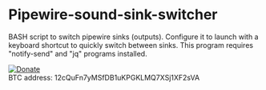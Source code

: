 # Pipewire-sound-sink-switcher
BASH script to switch pipewire sinks (outputs). Configure it to launch with a keyboard shortcut to quickly switch between sinks. This program requires "notify-send" and "jq" programs installed.



[![Donate](https://www.paypalobjects.com/es_ES/ES/i/btn/btn_donateCC_LG.gif)](https://www.paypal.com/cgi-bin/webscr?cmd=_s-xclick&hosted_button_id=ER2LTNM5LZDTY)  
BTC address: 12cQuFn7yMSfDB1uKPGKLMQ7XSj1XF2sVA
